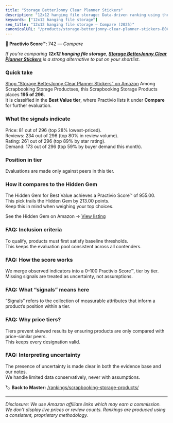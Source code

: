 ```yaml
---
title: "Storage BetterJonny Clear Planner Stickers"
description: "12x12 hanging file storage: Data-driven ranking using the Practivio Score™. Positioned by quality, value, demand, findability, momentum."
keywords: ["12x12 hanging file storage"]
seo_title: "12x12 hanging file storage — Compare (2025)"
canonicalURL: "/products/storage-betterjonny-clear-planner-stickers-B0C36CZH1N/"
---
```


**🛒 Practivio Score™:** 742 — _Compare_


*If you're comparing **12x12 hanging file storage**, **[Storage BetterJonny Clear Planner Stickers](https://www.amazon.com/dp/B0C36CZH1N?tag=practivio-20)** is a strong alternative to put on your shortlist.*
### Quick take
[Shop “Storage BetterJonny Clear Planner Stickers” on Amazon](https://www.amazon.com/dp/B0C36CZH1N?tag=practivio-20)
Among Scrapbooking Storage Productses, this Scrapbooking Storage Products places **195 of 296**.  
It is classified in the **Best Value tier**, where Practivio lists it under **Compare** for further evaluation.

### What the signals indicate
Price: 81 out of 296 (top 28% lowest-priced).  
Reviews: 234 out of 296 (top 80% in review volume).  
Rating: 261 out of 296 (top 89% by star rating).  
Demand: 173 out of 296 (top 59% by buyer demand this month).

### Position in tier
Evaluations are made only against peers in this tier.

### How it compares to the Hidden Gem
The Hidden Gem for Best Value achieves a Practivio Score™ of 955.00.  
This pick trails the Hidden Gem by 213.00 points.  
Keep this in mind when weighing your top choices.  

See the Hidden Gem on Amazon → [View listing](https://www.amazon.com/dp/B08C7PPTC3?tag=practivio-20)

### FAQ: Inclusion criteria
To qualify, products must first satisfy baseline thresholds.  
This keeps the evaluation pool consistent across all contenders.

### FAQ: How the score works
We merge observed indicators into a 0–100 Practivio Score™, tier by tier.  
Missing signals are treated as uncertainty, not assumptions.

### FAQ: What “signals” means here
“Signals” refers to the collection of measurable attributes that inform a product’s position within a tier.

### FAQ: Why price tiers?
Tiers prevent skewed results by ensuring products are only compared with price-similar peers.  
This keeps every designation valid.

### FAQ: Interpreting uncertainty
The presence of uncertainty is made clear in both the evidence base and our notes.  
We handle limited data conservatively, never with assumptions.

<!-- Missing template for Compare/CompareWithinPriceClass -->


🏷️ **Back to Master:** [/rankings/scrapbooking-storage-products/](/rankings/scrapbooking-storage-products/)

---
_Disclosure: We use Amazon affiliate links which may earn a commission. We don’t display live prices or review counts. Rankings are produced using a consistent, proprietary methodology._

